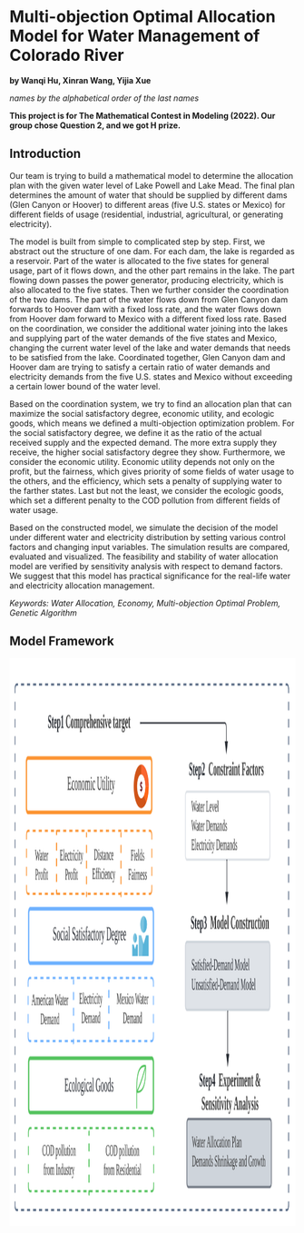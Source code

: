 # Multi-objection Optimal Allocation Model for Water Management of Colorado River
**by Wanqi Hu, Xinran Wang, Yijia Xue**

*names by the alphabetical order of the last names*

**This project is for The Mathematical Contest in Modeling (2022). Our group chose Question 2, and we got H prize.**

## Introduction

Our team is trying to build a mathematical model to determine the allocation plan with the given water level of Lake Powell and Lake Mead. The final plan determines the amount of water that should be supplied by different dams (Glen Canyon or Hoover) to different areas (five U.S. states or Mexico) for different fields of usage (residential, industrial, agricultural, or generating electricity). 

The model is built from simple to complicated step by step. First, we abstract out the structure of
one dam. For each dam, the lake is regarded as a reservoir. Part of the water is allocated to the five states for general usage, part of it flows down, and the other part remains in the lake. The part flowing down passes the power generator, producing electricity, which is also allocated to the five states. Then we further consider the coordination of the two dams. The part of the water flows down from Glen Canyon dam forwards to Hoover dam with a fixed loss rate, and the water flows down from Hoover dam forward to Mexico with a different fixed loss rate. Based on the coordination, we consider the additional water joining into the lakes and supplying part of the water demands of the five states and Mexico, changing the current water level of the lake and water demands that needs to be satisfied from the lake. Coordinated together, Glen Canyon dam and Hoover dam are trying to satisfy a certain ratio of water demands and electricity demands from the five U.S. states and Mexico without exceeding a certain lower bound of the water level.

Based on the coordination system, we try to find an allocation plan that can maximize the social satisfactory degree, economic utility, and ecologic goods, which means we defined a multi-objection optimization problem. For the social satisfactory degree, we define it as the ratio of the actual received supply and the expected demand. The more extra supply they receive, the higher social satisfactory degree they show. Furthermore, we consider the economic utility. Economic utility depends not only on the profit, but the fairness, which gives priority of some fields of water usage to the others, and the efficiency, which sets a penalty of supplying water to the farther states. Last but not the least, we consider the ecologic goods, which set a different penalty to the COD pollution from different fields of water usage.

Based on the constructed model, we simulate the decision of the model under different water and electricity distribution by setting various control factors and changing input variables. The simulation results are compared, evaluated and visualized. The feasibility and stability of water allocation model are verified by sensitivity analysis with respect to demand factors. We suggest that this model has practical significance for the real-life water and electricity allocation management.

*Keywords: Water Allocation, Economy, Multi-objection Optimal Problem, Genetic Algorithm*

## Model Framework

<img src="https://github.com/Wanqi9Hu/Multi-objection-Optimal-Allocation-Model-for-Water-Management-of-Colorado-River/blob/main/Model%20Framework.png" width="1600" height="1000">
